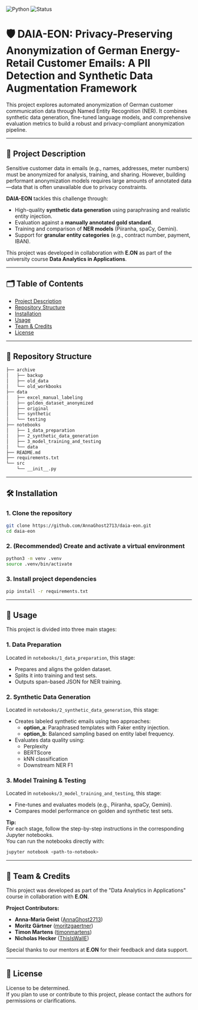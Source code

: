 ![Python](https://img.shields.io/badge/python-3.9%2B-blue.svg)
![Status](https://img.shields.io/badge/status-research-brightgreen)

# 🛡️ DAIA-EON: Privacy-Preserving Anonymization of German Energy-Retail Customer Emails: A PII Detection and Synthetic Data Augmentation Framework

This project explores automated anonymization of German customer communication data through Named Entity Recognition (NER). It combines synthetic data generation, fine-tuned language models, and comprehensive evaluation metrics to build a robust and privacy-compliant anonymization pipeline.

---

## 📘 Project Description

Sensitive customer data in emails (e.g., names, addresses, meter numbers) must be anonymized for analysis, training, and sharing. However, building performant anonymization models requires large amounts of annotated data—data that is often unavailable due to privacy constraints.

**DAIA-EON** tackles this challenge through:
- High-quality **synthetic data generation** using paraphrasing and realistic entity injection.
- Evaluation against a **manually annotated gold standard**.
- Training and comparison of **NER models** (Piiranha, spaCy, Gemini).
- Support for **granular entity categories** (e.g., contract number, payment, IBAN).

This project was developed in collaboration with **E.ON** as part of the university course **Data Analytics in Applications**.

---

## 🗂️ Table of Contents

- [Project Description](#project-description)
- [Repository Structure](#repository-structure)
- [Installation](#installation)
- [Usage](#usage)
- [Team & Credits](#team--credits)
- [License](#license)

---

## 📂 Repository Structure

```bash
├── archive
│   ├── backup
│   ├── old_data
│   └── old_workbooks
├── data
│   ├── excel_manual_labeling
│   ├── golden_dataset_anonymized
│   ├── original
│   ├── synthetic
│   └── testing
├── notebooks
│   ├── 1_data_preparation
│   ├── 2_synthetic_data_generation
│   ├── 3_model_training_and_testing
│   └── data
├── README.md
├── requirements.txt
└── src
    └── __init__.py
```

---

## 🛠️ Installation

### 1. Clone the repository

```bash
git clone https://github.com/AnnaGhost2713/daia-eon.git
cd daia-eon
```

### 2. (Recommended) Create and activate a virtual environment
```bash
python3 -m venv .venv
source .venv/bin/activate
```

### 3. Install project dependencies
```bash
pip install -r requirements.txt
```

---

## 🚀 Usage

This project is divided into three main stages:

### 1. Data Preparation

Located in `notebooks/1_data_preparation`, this stage:

- Prepares and aligns the golden dataset.
- Splits it into training and test sets.
- Outputs span-based JSON for NER training.

### 2. Synthetic Data Generation

Located in `notebooks/2_synthetic_data_generation`, this stage:

- Creates labeled synthetic emails using two approaches:
  - **option_a**: Paraphrased templates with Faker entity injection.
  - **option_b**: Balanced sampling based on entity label frequency.
- Evaluates data quality using:
  - Perplexity
  - BERTScore
  - kNN classification
  - Downstream NER F1

### 3. Model Training & Testing

Located in `notebooks/3_model_training_and_testing`, this stage:

- Fine-tunes and evaluates models (e.g., Piiranha, spaCy, Gemini).
- Compares model performance on golden and synthetic test sets.


**Tip:**  
For each stage, follow the step-by-step instructions in the corresponding Jupyter notebooks.  
You can run the notebooks directly with:

```bash
jupyter notebook <path-to-notebook>
```
---

## 👥 Team & Credits

This project was developed as part of the "Data Analytics in Applications" course in collaboration with **E.ON**.

**Project Contributors:**
- **Anna-Maria Geist** ([AnnaGhost2713](https://github.com/AnnaGhost2713)) 
- **Moritz Gärtner** ([moritzgaertner](https://github.com/moritzgaertner)) 
- **Timon Martens** ([timonmartens](https://https://github.com/timonmartens)) 
- **Nicholas Hecker** ([ThisIsWallE](https://github.com/ThisIsWallE)) 

Special thanks to our mentors at **E.ON** for their feedback and data support.

---

## 📄 License

License to be determined.  
If you plan to use or contribute to this project, please contact the authors for permissions or clarifications.
